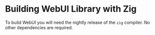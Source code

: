 # Building WebUI Library with Zig

To build WebUI you will need the nightly release of the `zig` compiler. No other dependencies are required.
